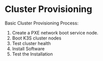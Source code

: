 # Cluster Provisioning

Basic Cluster Provisioning Process:

1. Create a PXE network boot service node.
2. Boot K3S cluster nodes
3. Test cluster health
4. Install Software
5. Test the Installation
